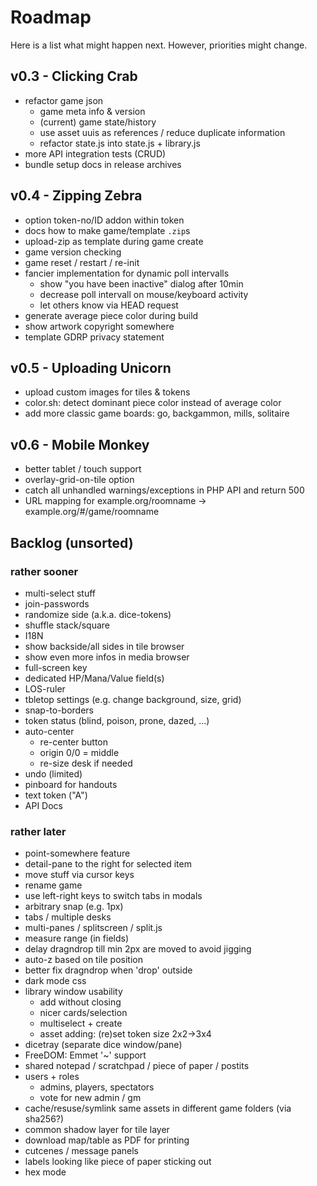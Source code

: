 # Roadmap

Here is a list what might happen next. However, priorities might change.

## v0.3 - Clicking Crab

* refactor game json
  * game meta info & version
  * (current) game state/history
  * use asset uuis as references / reduce duplicate information
  * refactor state.js into state.js + library.js
* more API integration tests (CRUD)
* bundle setup docs in release archives

## v0.4 - Zipping Zebra

* option token-no/ID addon within token
* docs how to make game/template `.zip`s
* upload-zip as template during game create
* game version checking
* game reset / restart / re-init
* fancier implementation for dynamic poll intervalls
  * show "you have been inactive" dialog after 10min
  * decrease poll intervall on mouse/keyboard activity
  * let others know via HEAD request
* generate average piece color during build
* show artwork copyright somewhere
* template GDRP privacy statement

## v0.5 - Uploading Unicorn

* upload custom images for tiles & tokens
* color.sh: detect dominant piece color instead of average color
* add more classic game boards: go, backgammon, mills, solitaire

## v0.6 - Mobile Monkey

* better tablet / touch support
* overlay-grid-on-tile option
* catch all unhandled warnings/exceptions in PHP API and return 500
* URL mapping for example.org/roomname -> example.org/#/game/roomname

## Backlog (unsorted)

### rather sooner

* multi-select stuff
* join-passwords
* randomize side (a.k.a. dice-tokens)
* shuffle stack/square
* I18N
* show backside/all sides in tile browser
* show even more infos in media browser
* full-screen key
* dedicated HP/Mana/Value field(s)
* LOS-ruler
* tbletop settings (e.g. change background, size, grid)
* snap-to-borders
* token status (blind, poison, prone, dazed, ...)
* auto-center
  * re-center button
  * origin 0/0 = middle
  * re-size desk if needed
* undo (limited)
* pinboard for handouts
* text token ("A")
* API Docs

### rather later

* point-somewhere feature
* detail-pane to the right for selected item
* move stuff via cursor keys
* rename game
* use left-right keys to switch tabs in modals
* arbitrary snap (e.g. 1px)
* tabs / multiple desks
* multi-panes / splitscreen / split.js
* measure range (in fields)
* delay dragndrop till min 2px are moved to avoid jigging
* auto-z based on tile position
* better fix dragndrop when 'drop' outside
* dark mode css
* library window usability
  * add without closing
  * nicer cards/selection
  * multiselect + create
  * asset adding: (re)set token size 2x2->3x4
* dicetray (separate dice window/pane)
* FreeDOM: Emmet '~' support
* shared notepad / scratchpad / piece of paper / postits
* users + roles
  * admins, players, spectators
  * vote for new admin / gm
* cache/resuse/symlink same assets in different game folders (via sha256?)
* common shadow layer for tile layer
* download map/table as PDF for printing
* cutcenes / message panels
* labels looking like piece of paper sticking out
* hex mode
